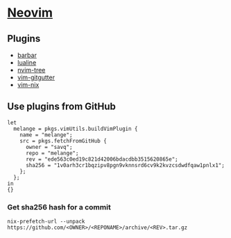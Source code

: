 # [Neovim](https://neovim.io/)

## Plugins
- [barbar](https://github.com/romgrk/barbar.nvim)
- [lualine](https://github.com/nvim-lualine/lualine.nvim)
- [nvim-tree](https://github.com/kyazdani42/nvim-tree.lua/)
- [vim-gitgutter](https://github.com/airblade/vim-gitgutter)
- [vim-nix](https://github.com/LnL7/vim-nix)

## Use plugins from GitHub

```
let
  melange = pkgs.vimUtils.buildVimPlugin {
    name = "melange";
    src = pkgs.fetchFromGitHub {
      owner = "savq";
      repo = "melange";
      rev = "ede563c0ed19c821d42006bdacdbb3515620865e";
      sha256 = "1v0arh3cr1bqzipv8pgn9vknnsrd6cv9k2kvzcsdwdfqaw1pnlx1";
    };
  };
in
{}
```

### Get sha256 hash for a commit
```
nix-prefetch-url --unpack https://github.com/<OWNER>/<REPONAME>/archive/<REV>.tar.gz
```
